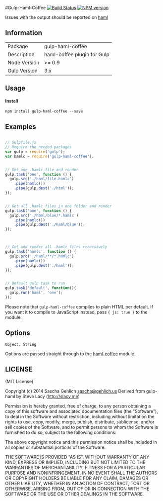 #Gulp-Haml-Coffee
[![Build Status](https://travis-ci.org/saschagehlich/gulp-haml-coffee.png?branch=master)](https://travis-ci.org/saschagehlich/gulp-haml-coffee)
[![NPM version](https://badge.fury.io/js/gulp-haml-coffee.png)](http://badge.fury.io/js/gulp-haml-coffee)

Issues with the output should be reported on [haml](https://github.com/netzpirat/haml-coffee)

## Information

<table>
<tr>
<td>Package</td><td>gulp-haml-coffee</td>
</tr>
<tr>
<td>Description</td>
<td>haml-coffee plugin for Gulp</td>
</tr>
<tr>
<td>Node Version</td>
<td>>= 0.9</td>
</tr>
<tr>
<td>Gulp Version</td>
<td>3.x</td>
</tr>
</table>

## Usage
#### Install
    npm install gulp-haml-coffee --save

## Examples

```javascript

// Gulpfile.js
// Require the needed packages
var gulp = require('gulp');
var hamlc = require('gulp-haml-coffee');


// Get one .hamlc file and render
gulp.task('one', function () {
  gulp.src('./haml/file.hamlc')
    .pipe(hamlc())
    .pipe(gulp.dest('./html'));
});


// Get all .hamlc files in one folder and render
gulp.task('one', function () {
  gulp.src('./haml/blue/*.hamlc')
    .pipe(hamlc())
    .pipe(gulp.dest('./haml/blue'));
});



// Get and render all .hamlc files recursively
gulp.task('hamlc', function () {
  gulp.src('./haml/**/*.hamlc')
    .pipe(hamlc())
    .pipe(gulp.dest('./haml'));
});


// Default gulp task to run
gulp.task('default', function(){
  gulp.run('haml', 'one');
});

```

Please note that `gulp-haml-coffee` compiles to plain HTML per default. If you
want it to compile to JavaScript instead, pass `{ js: true }` to the module.

## Options
`Object, String`

Options are passed straight through to the [haml-coffee](https://npmjs.org/package/haml-coffee) module.

## LICENSE

(MIT License)

Copyright (c) 2014 Sascha Gehlich <sascha@gehlich.us>
Derived from gulp-haml by Steve Lacy (http://slacy.me)

Permission is hereby granted, free of charge, to any person obtaining
a copy of this software and associated documentation files (the
"Software"), to deal in the Software without restriction, including
without limitation the rights to use, copy, modify, merge, publish,
distribute, sublicense, and/or sell copies of the Software, and to
permit persons to whom the Software is furnished to do so, subject to
the following conditions:

The above copyright notice and this permission notice shall be
included in all copies or substantial portions of the Software.

THE SOFTWARE IS PROVIDED "AS IS", WITHOUT WARRANTY OF ANY KIND,
EXPRESS OR IMPLIED, INCLUDING BUT NOT LIMITED TO THE WARRANTIES OF
MERCHANTABILITY, FITNESS FOR A PARTICULAR PURPOSE AND
NONINFRINGEMENT. IN NO EVENT SHALL THE AUTHORS OR COPYRIGHT HOLDERS BE
LIABLE FOR ANY CLAIM, DAMAGES OR OTHER LIABILITY, WHETHER IN AN ACTION
OF CONTRACT, TORT OR OTHERWISE, ARISING FROM, OUT OF OR IN CONNECTION
WITH THE SOFTWARE OR THE USE OR OTHER DEALINGS IN THE SOFTWARE.
